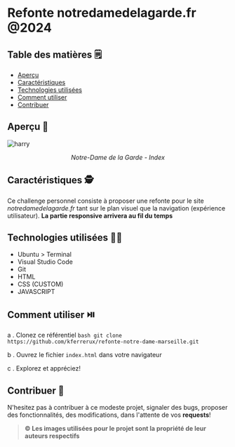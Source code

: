 # Refonte notredamedelagarde.fr @2024

## Table des matières 🗒️

- [Aperçu](##aperçu)
- [Caractéristiques](##caractéristiques)
- [Technologies utilisées](##technologies-utilisées)
- [Comment utiliser](##comment-utiliser)
- [Contribuer](##contribuer)

## Aperçu 👀
![harry](https://github.com/kferrerux/refonte-notre-dame-marseille/assets/77007630/a1229be7-31f4-41d1-8201-4fc574f24653)
*<p align=center>Notre-Dame de la Garde - Index</p>*

## Caractéristiques 🕵️

Ce challenge personnel consiste à proposer une refonte pour le site *notredamedelagarde.fr* tant sur le plan visuel
que la navigation (expérience utilisateur). **La partie responsive arrivera au fil du temps**

## Technologies utilisées 👨‍💻

- Ubuntu > Terminal 
- Visual Studio Code
- Git
- HTML
- CSS (CUSTOM)
- JAVASCRIPT

## Comment utiliser ⏯️

a . Clonez ce référentiel
    ```bash
    git clone https://github.com/kferrerux/refonte-notre-dame-marseille.git
    ```

b . Ouvrez le fichier `index.html` dans votre navigateur

c . Explorez et appréciez!

## Contribuer 🤝

N'hesitez pas à contribuer à ce modeste projet, signaler des bugs, proposer des fonctionnalités, des modifications, dans l'attente de vos **requests**!

> **© Les images utilisées pour le projet sont la propriété de leur auteurs respectifs**
